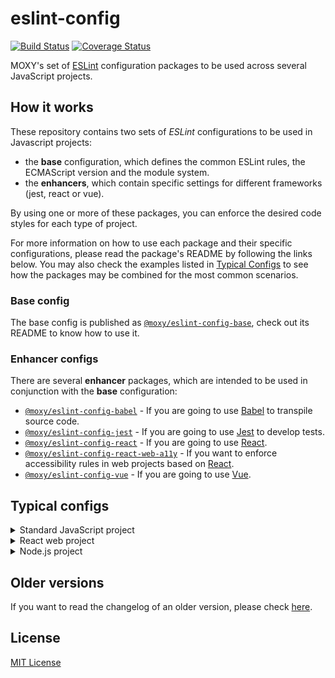 # eslint-config

[![Build Status][travis-image]][travis-url] [![Coverage Status][codecov-image]][codecov-url]

[travis-url]:https://travis-ci.org/moxystudio/eslint-config
[travis-image]:https://img.shields.io/travis/moxystudio/eslint-config/master.svg
[codecov-url]:https://codecov.io/gh/moxystudio/eslint-config
[codecov-image]:https://img.shields.io/codecov/c/github/moxystudio/eslint-config/master.svg

MOXY's set of [ESLint](http://eslint.org/) configuration packages to be used across several JavaScript projects.

## How it works

These repository contains two sets of _ESLint_ configurations to be used in Javascript projects:

- the **base** configuration, which defines the common ESLint rules, the ECMAScript version and the module system.
- the **enhancers**, which contain specific settings for different frameworks (jest, react or vue).

By using one or more of these packages, you can enforce the desired code styles for each type of project.

For more information on how to use each package and their specific configurations, please read the package's README by following the links below. You may also check the examples listed in [Typical Configs](#typical-configs) to see how the packages may be combined for the most common scenarios.

### Base config

The base config is published as [`@moxy/eslint-config-base`](packages/eslint-config-base), check out its README to know how to use it.

### Enhancer configs

There are several **enhancer** packages, which are intended to be used in conjunction with the **base** configuration:

- [`@moxy/eslint-config-babel`](packages/eslint-config-babel/) - If you are going to use [Babel](https://babeljs.io/) to transpile source code.
- [`@moxy/eslint-config-jest`](packages/eslint-config-jest/) - If you are going to use [Jest](https://facebook.github.io/jest/) to develop tests.
- [`@moxy/eslint-config-react`](packages/eslint-config-react/) - If you are going to use [React](https://reactjs.org/).
- [`@moxy/eslint-config-react-web-a11y`](packages/eslint-config-react-web-a11y/) - If you want to enforce accessibility rules in web projects based on [React](https://reactjs.org/).
- [`@moxy/eslint-config-vue`](packages/eslint-config-vue/) - If you are going to use [Vue](https://vuejs.org/).

## Typical configs

<details>
  <summary>Standard JavaScript project</summary>

  ```json
  {
      "root": true,
      "env": {
          "browser": true,
      },
      "extends": [
          "@moxy/eslint-config-base/esm",
          "@moxy/eslint-config-babel",
          "@moxy/eslint-config-jest"
      ]
  }
  ```

  ℹ️ If your project is isomorphic / universal, you may want to enable the `node` environment as well.
</details>

<details>
  <summary>React web project</summary>

  ```json
  {
      "root": true,
      "env": {
          "browser": true,
      },
      "extends": [
          "@moxy/eslint-config-base/esm",
          "@moxy/eslint-config-babel",
          "@moxy/eslint-config-react",
          "@moxy/eslint-config-react-web-a11y",
          "@moxy/eslint-config-jest"
      ]
  }
  ```

  ℹ️ If your project is Isomorphic / Universal, you may want to enable the `node` environment as well.
</details>

<details>
  <summary>Node.js project</summary>

  ```json
  {
      "root": true,
      "env": {
          "node": true,
      },
      "extends": [
          "@moxy/eslint-config-base/cjs/es2019",
          "@moxy/eslint-config-jest"
      ]
  }
  ```

  ⚠️ In the above example, we choose the `es2019` version instead of the latest ECMAScript version because there's no Babel compilation and we are restricted to what the Node.js runtime supports. Please check [node.green](https://node.green/) and select the most appropriate ECMAScript version based on the Node.js version you are targeting.
</details>

## Older versions

If you want to read the changelog of an older version, please check [here](https://github.com/moxystudio/eslint-config/blob/v10.1.1/CHANGELOG.md).

## License

[MIT License](http://opensource.org/licenses/MIT)
